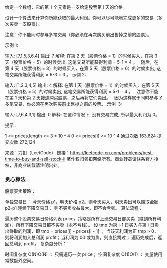 给定一个数组，它的第  i 个元素是一支给定股票第 i 天的价格。

设计一个算法来计算你所能获取的最大利润。你可以尽可能地完成更多的交易（多次买卖一支股票）。

注意：你不能同时参与多笔交易（你必须在再次购买前出售掉之前的股票）。

示例 1:

输入: [7,1,5,3,6,4]
输出: 7
解释: 在第 2 天（股票价格 = 1）的时候买入，在第 3 天（股票价格 = 5）的时候卖出, 这笔交易所能获得利润 = 5-1 = 4 。
  随后，在第 4 天（股票价格 = 3）的时候买入，在第 5 天（股票价格 = 6）的时候卖出, 这笔交易所能获得利润 = 6-3 = 3 。
示例 2:

输入: [1,2,3,4,5]
输出: 4
解释: 在第 1 天（股票价格 = 1）的时候买入，在第 5 天 （股票价格 = 5）的时候卖出, 这笔交易所能获得利润 = 5-1 = 4 。
  注意你不能在第 1 天和第 2 天接连购买股票，之后再将它们卖出。
  因为这样属于同时参与了多笔交易，你必须在再次购买前出售掉之前的股票。
示例  3:

输入: [7,6,4,3,1]
输出: 0
解释: 在这种情况下, 没有交易完成, 所以最大利润为 0。

提示：

1 <= prices.length <= 3 \* 10 ^ 4
0 <= prices[i] <= 10 ^ 4
通过次数 163,624 提交次数 272,124

来源：力扣（LeetCode）
链接：https://leetcode-cn.com/problems/best-time-to-buy-and-sell-stock-ii
著作权归领扣网络所有。商业转载请联系官方授权，非商业转载请注明出处。

### 贪心算法

股票买卖策略：

单独交易日： 今天价格 p1，明天价格 p2。则今天买入，明天卖出可以赚取金额 p2-p1
连续下降交易日： 则不买卖收益最大，即不会亏钱。
算法流程：

遍历整个股票交易日价格列表 price，策略是所有上涨交易日都买卖（赚到所有利润），所有下降交易日都不买卖（永不亏钱）。
设 tmp 为第 i-1 日买入与第 i 日卖出赚取的利润，即 tmp = prices[i] - prices[i - 1] ；
当该天利润为正 tmp > 0，则将利润加入总利润 profit；当利润为 00 或为负，则直接跳过；
遍历完成后，返回总利润 profit。
复杂度分析：

时间复杂度 O(N)O(N) ： 只需遍历一次 price；
空间复杂度 O(1)O(1) ： 变量使用常数额外空间。

